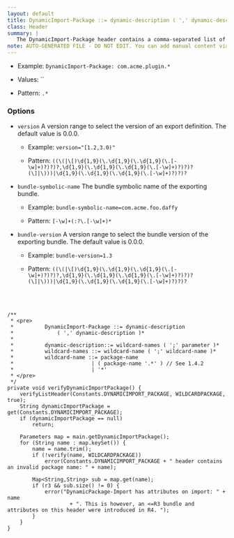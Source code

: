 ```yaml
---
layout: default
title: DynamicImport-Package ::= dynamic-description ( ',' dynamic-description )*
class: Header
summary: |
   The DynamicImport-Package header contains a comma-separated list of package names that should be dynamically imported when needed.
note: AUTO-GENERATED FILE - DO NOT EDIT. You can add manual content via same filename in ext folder. 
---
```


- Example: `DynamicImport-Package: com.acme.plugin.*`

- Values: ``

- Pattern: `.*`

### Options 

- `version` A version range to select the version of an export definition. The default value is 0.0.0.
  - Example: `version="[1.2,3.0)"`

  - Pattern: `((\(|\[)\d{1,9}(\.\d{1,9}(\.\d{1,9}(\.[-\w]+)?)?)?,\d{1,9}(\.\d{1,9}(\.\d{1,9}(\.[-\w]+)?)?)?(\]|\)))|\d{1,9}(\.\d{1,9}(\.\d{1,9}(\.[-\w]+)?)?)?`


- `bundle-symbolic-name` The bundle symbolic name of the exporting bundle.
  - Example: `bundle-symbolic-name=com.acme.foo.daffy`

  - Pattern: `[-\w]+(:?\.[-\w]+)*`


- `bundle-version` A version range to select the bundle version of the exporting bundle. The default value is 0.0.0.
  - Example: `bundle-version=1.3`

  - Pattern: `((\(|\[)\d{1,9}(\.\d{1,9}(\.\d{1,9}(\.[-\w]+)?)?)?,\d{1,9}(\.\d{1,9}(\.\d{1,9}(\.[-\w]+)?)?)?(\]|\)))|\d{1,9}(\.\d{1,9}(\.\d{1,9}(\.[-\w]+)?)?)?`

<!-- Manual content from: ext/dynamicimport_package.md --><br /><br />
	
	/**
	 * <pre>
	 *          DynamicImport-Package ::= dynamic-description
	 *              ( ',' dynamic-description )*
	 *              
	 *          dynamic-description::= wildcard-names ( ';' parameter )*
	 *          wildcard-names ::= wildcard-name ( ';' wildcard-name )*
	 *          wildcard-name ::= package-name 
	 *                         | ( package-name '.*' ) // See 1.4.2
	 *                         | '*'
	 * </pre>
	 */
	private void verifyDynamicImportPackage() {
		verifyListHeader(Constants.DYNAMICIMPORT_PACKAGE, WILDCARDPACKAGE, true);
		String dynamicImportPackage = get(Constants.DYNAMICIMPORT_PACKAGE);
		if (dynamicImportPackage == null)
			return;

		Parameters map = main.getDynamicImportPackage();
		for (String name : map.keySet()) {
			name = name.trim();
			if (!verify(name, WILDCARDPACKAGE))
				error(Constants.DYNAMICIMPORT_PACKAGE + " header contains an invalid package name: " + name);

			Map<String,String> sub = map.get(name);
			if (r3 && sub.size() != 0) {
				error("DynamicPackage-Import has attributes on import: " + name
						+ ". This is however, an <=R3 bundle and attributes on this header were introduced in R4. ");
			}
		}
	}

	
